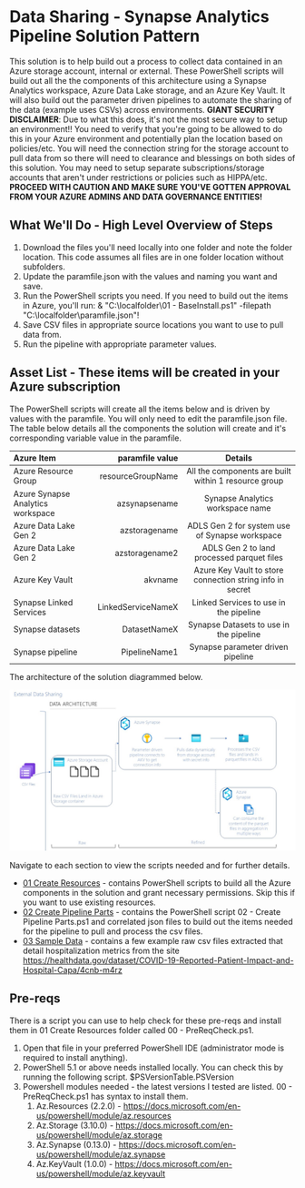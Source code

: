 # Data Sharing - Synapse Analytics Pipeline Solution Pattern 

This solution is to help build out a process to collect data contained in an Azure storage account, internal or external.  These PowerShell scripts will build out all the the components of this architecture using a Synapse Analytics workspace, Azure Data Lake storage, and an Azure Key Vault.  It will also build out the parameter driven pipelines to automate the sharing of the data (example uses CSVs) across environments.  **GIANT SECURITY DISCLAIMER**: Due to what this does, it's not the most secure way to setup an environment!!  You need to verify that you're going to be allowed to do this in your Azure environment and potentially plan the location based on policies/etc.  You will need the connection string for the storage account to pull data from so there will need to clearance and blessings on both sides of this solution.  You may need to setup separate subscriptions/storage accounts that aren't under restrictions or policies such as HIPPA/etc.  **PROCEED WITH CAUTION AND MAKE SURE YOU'VE GOTTEN APPROVAL FROM YOUR AZURE ADMINS AND DATA GOVERNANCE ENTITIES!**  
	

## What We'll Do - High Level Overview of Steps  

1. Download the files you'll need locally into one folder and note the folder location.  This code assumes all files are in one folder location without subfolders.   
2. Update the paramfile.json with the values and naming you want and save.  
3. Run the PowerShell scripts you need.  If you need to build out the items in Azure, you'll run: 
	& "C:\localfolder\01 - BaseInstall.ps1" -filepath "C:\localfolder\paramfile.json"!
4. Save CSV files in appropriate source locations you want to use to pull data from.  
5. Run the pipeline with appropriate parameter values.  

## Asset List - These items will be created in your Azure subscription 

The PowerShell scripts will create all the items below and is driven by values with the paramfile.  You will only need to edit the paramfile.json file.  The table below details all the components the solution will create and it's corresponding variable value in the paramfile.    

Azure Item | paramfile value | Details
| :--- | ---: | :---:
Azure Resource Group   | resourceGroupName | All the components are built within 1 resource group 
Azure Synapse Analytics workspace  | azsynapsename | Synapse Analytics workspace name
Azure Data Lake Gen 2  | azstoragename | ADLS Gen 2 for system use of Synapse workspace
Azure Data Lake Gen 2  | azstoragename2 | ADLS Gen 2 to land processed parquet files 
Azure Key Vault | akvname | Azure Key Vault to store connection string info in secret
Synapse Linked Services| LinkedServiceNameX | Linked Services to use in the pipeline 
Synapse datasets| DatasetNameX | Synapse Datasets to use in the pipeline
Synapse pipeline | PipelineName1 | Synapse parameter driven pipeline



The architecture of the solution diagrammed below.  


![alt text](https://github.com/hfoley/EDU/blob/master/images/Hope%20Data%20Share%20Architecture.jpg?raw=true)

	
Navigate to each section to view the scripts needed and for further details.  
* [01 Create Resources](https://github.com/hfoley/DataSharePipeline/tree/main/01%20Create%20Resources)   - contains PowerShell scripts to build all the Azure components in the solution and grant necessary permissions. Skip this if you want to use existing resources.  
* [02 Create Pipeline Parts](https://github.com/hfoley/DataSharePipeline/tree/main/02%20Create%20Pipeline%20Parts) - contains the PowerShell script 02 - Create Pipeline Parts.ps1 and correlated json files to build out the items needed for the pipeline to pull and process the csv files.
* [03 Sample Data](https://github.com/hfoley/DataSharePipeline/tree/main/03%20Sample%20Data) - contains a few example raw csv files extracted that detail hospitalization metrics from the site https://healthdata.gov/dataset/COVID-19-Reported-Patient-Impact-and-Hospital-Capa/4cnb-m4rz   

## Pre-reqs
There is a script you can use to help check for these pre-reqs and install them in 01 Create Resources folder called 00 - PreReqCheck.ps1. 

1. Open that file in your preferred PowerShell IDE (administrator mode is required to install anything). 
2. PowerShell 5.1 or above needs installed locally.  You can check this by running the following script. 
		$PSVersionTable.PSVersion
2. Powershell modules needed - the latest versions I tested are listed.  00 - PreReqCheck.ps1 has syntax to install them. 
	1. Az.Resources (2.2.0) - https://docs.microsoft.com/en-us/powershell/module/az.resources
	2. Az.Storage (3.10.0) - https://docs.microsoft.com/en-us/powershell/module/az.storage
	3. Az.Synapse (0.13.0) - https://docs.microsoft.com/en-us/powershell/module/az.synapse
	4. Az.KeyVault (1.0.0) - https://docs.microsoft.com/en-us/powershell/module/az.keyvault

	
